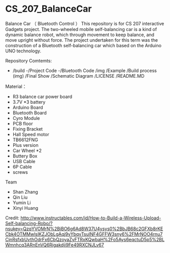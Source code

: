 # CS_207_BalanceCar
Balance Car （ Bluetooth Control ） 
This repository is for CS 207 interactive Gadgets project. The two-wheeled mobile self-balancing car is a kind of dynamic balance robot, which through movement to keep balance, and move upright without force. The project undertaken for this term was the construction of a Bluetooth self-balancing car which based on the Arduino UNO technology.



Repository Comtemts:
 - /build
   -/Project Code
   -/Bluetooth Code
 /img
 /Example 
 /Build process (img)
 /Final Show
 /Schematic Diagram 
 /LICENSE
 /README.MD


Material： 
- R3 balance car power board
- 3.7V *3 battery 
- Arduino Board
- Bluetooth Board
- Cyro Module
- PCB floor
- Fixing Bracket 
- Hall Speed motor
- TB6612FNG 
- Plus version
- Car Wheel *2 
- Buttery Box 
- USB Cable
- 6P Cable 
- screws


Team 
- Shan Zhang
- Qin Liu
- Yumin Li 
- Xinyi Huang

Credit: 
http://www.instructables.com/id/How-to-Build-a-Wireless-Upload-Self-balancing-Robo/?nsukey=QzqYVOMrN%2BjBO6g6Ad8W37U4ysys0%2BbJB68c2GFXb8rKECbk4OTMMwlsIKZJObLgAqj9vYbqvTsuINF4GFFW3sny6%2FMrNOO4rnu7CjnRsfxbUvthOdrFx6CbQzoyaZyFTRxKQwbaH%2Fo5Ays6eqctuD5p5%2BLWmnhcq3ARnEnVQ6Rigakdji9Fe49RXCNJLv67
